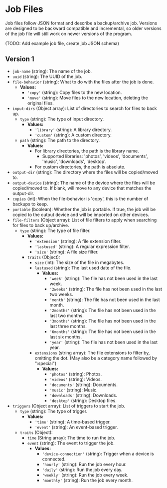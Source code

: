 # Job Files
Job files follow JSON format and describe a backup/archive job.
Versions are designed to be backward compatible and incremental, so older versions of the job file will still work on
newer versions of the program.

(TODO: Add example job file, create job JSON schema)

## Version 1

- `job-name` (string): The name of the job.
- `uuid` (string): The UUID of the job.
- `file-behavior` (string): What to do with the files after the job is done.
  - **Values:**
    - `'copy'` (string): Copy files to the new location.
    - `'move'` (string): Move files to the new location, deleting the original files.
- `input-dirs` (Object array): List of directories to search for files to back up.
  - `type` (string): The type of input directory. 
    - **Values:**
      - `'library'` (string): A library directory.
      - `'custom'` (string): A custom directory.
  - `path` (string): The path to the directory.
    - **Values:** 
      - For library directories, the path is the library name.
        - Supported libraries: 'photos', 'videos', 'documents', 'music', 'downloads', 'desktop'.
      - For custom directories, the path is absolute.
- `output-dir` (string): The directory where the files will be copied/moved to.
- `output-device` (string): The name of the device where the files will be copied/moved to. If blank, will move to any device that matches the output-dir.
- `copies` (int): When the file-behavior is 'copy', this is the number of backups to keep.
- `portable` (boolean): Whether the job is portable. If true, the job will be copied to the output device and will be
imported on other devices.
- `file-filters` (Object array): List of file filters to apply when searching for files to back up/archive.
  - `type` (string): The type of file filter.
    - **Values:**
      - `'extension'` (string): A file extension filter.
      - `'lastused'` (string): A regular expression filter.
      - `'size'` (string): A file size filter.
    - `traits` (Object):
        - `size` (int): The size of the file in megabytes.
        - `lastused` (string): The last used date of the file.
          - **Values:**
            - `'week'` (string): The file has not been used in the last week.
            - `'2weeks'` (string): The file has not been used in the last two weeks.
            - `'month'` (string): The file has not been used in the last month.
            - `'2months'` (string): The file has not been used in the last two months.
            - `'3months'` (string): The file has not been used in the last three months.
            - `'6months'` (string): The file has not been used in the last six months.
            - `'year'` (string): The file has not been used in the last year.
        - `extensions` (string array): The file extensions to filter by, omitting the dot. (May also be a category name followed by ":special")
          - **Values:**
            - `'photos'` (string): Photos.
            - `'videos'` (string): Videos.
            - `'documents'` (string): Documents.
            - `'music'` (string): Music.
            - `'downloads'` (string): Downloads.
            - `'desktop'` (string): Desktop files.
- `triggers` (Object array): List of triggers to start the job.
  - `type` (string): The type of trigger.
    - **Values:**
      - `'time'` (string): A time-based trigger.
      - `'event'` (string): An event-based trigger.
  - `traits` (Object):
    - `time` (String array): The time to run the job.
    - `event` (string): The event to trigger the job.
      - **Values:**
        - `'device-connection'` (string): Trigger when a device is connected.
        - `'hourly'` (string): Run the job every hour.
        - `'daily'` (string): Run the job every day.
        - `'weekly'` (string): Run the job every week.
        - `'monthly'` (string): Run the job every month.
